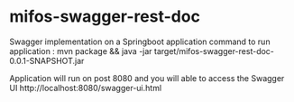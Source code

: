 # mifos-swagger-rest-doc
Swagger implementation on a Springboot application 
command to run application : mvn package && java -jar target/mifos-swagger-rest-doc-0.0.1-SNAPSHOT.jar

Application will run on post 8080 and you will able to access the Swagger UI http://localhost:8080/swagger-ui.html
